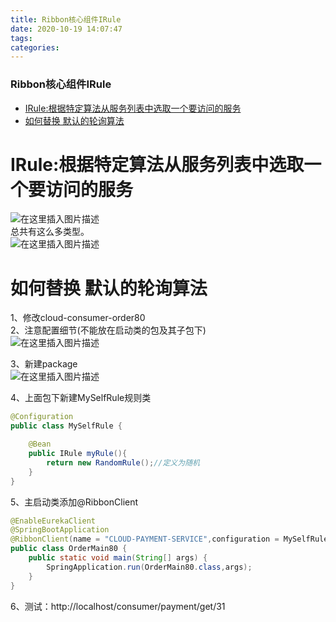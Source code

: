 ```yaml
---
title: Ribbon核心组件IRule
date: 2020-10-19 14:07:47
tags: 
categories: 
---
```


<!--more-->

### Ribbon核心组件IRule

- [IRule:根据特定算法从服务列表中选取一个要访问的服务](#IRule_2)
- [如何替换 默认的轮询算法](#__7)

# IRule:根据特定算法从服务列表中选取一个要访问的服务

![在这里插入图片描述](https://img-blog.csdnimg.cn/20201019140224315.png?x-oss-process=image/watermark,type_ZmFuZ3poZW5naGVpdGk,shadow_10,text_aHR0cHM6Ly9ibG9nLmNzZG4ubmV0L3FxXzIxMDQwNTU5,size_16,color_FFFFFF,t_70#pic_center)  
总共有这么多类型。  
![在这里插入图片描述](https://img-blog.csdnimg.cn/20201019140245936.png?x-oss-process=image/watermark,type_ZmFuZ3poZW5naGVpdGk,shadow_10,text_aHR0cHM6Ly9ibG9nLmNzZG4ubmV0L3FxXzIxMDQwNTU5,size_16,color_FFFFFF,t_70#pic_center)

# 如何替换 默认的轮询算法

1、修改cloud-consumer-order80  
2、注意配置细节\(不能放在启动类的包及其子包下\)  
![在这里插入图片描述](https://img-blog.csdnimg.cn/20201019140426770.png?x-oss-process=image/watermark,type_ZmFuZ3poZW5naGVpdGk,shadow_10,text_aHR0cHM6Ly9ibG9nLmNzZG4ubmV0L3FxXzIxMDQwNTU5,size_16,color_FFFFFF,t_70#pic_center)

3、新建package  
![在这里插入图片描述](https://img-blog.csdnimg.cn/20201019140603703.png?x-oss-process=image/watermark,type_ZmFuZ3poZW5naGVpdGk,shadow_10,text_aHR0cHM6Ly9ibG9nLmNzZG4ubmV0L3FxXzIxMDQwNTU5,size_16,color_FFFFFF,t_70#pic_center)

4、上面包下新建MySelfRule规则类

```java
@Configuration
public class MySelfRule {

    @Bean
    public IRule myRule(){
        return new RandomRule();//定义为随机
    }
}


```

5、主启动类添加\@RibbonClient

```java
@EnableEurekaClient
@SpringBootApplication
@RibbonClient(name = "CLOUD-PAYMENT-SERVICE",configuration = MySelfRule.class)
public class OrderMain80 {
    public static void main(String[] args) {
        SpringApplication.run(OrderMain80.class,args);
    }
}

```

6、测试：http://localhost/consumer/payment/get/31